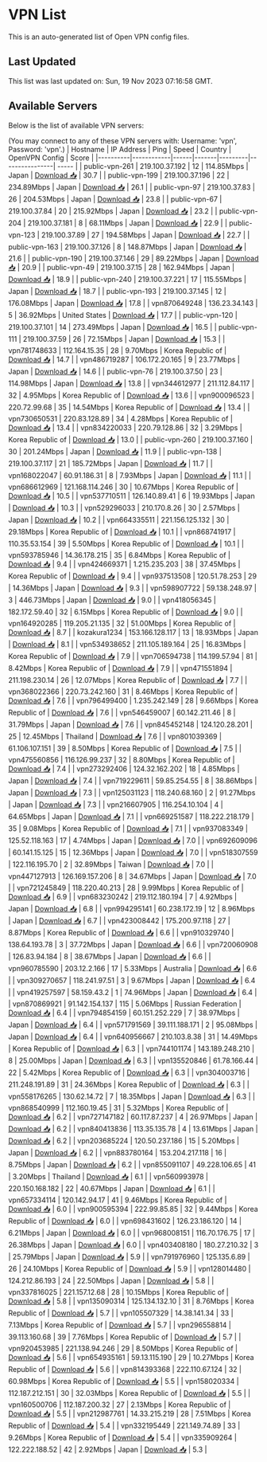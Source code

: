 # VPN List

This is an auto-generated list of Open VPN config files.

## Last Updated

This list was last updated on: Sun, 19 Nov 2023 07:16:58 GMT.

## Available Servers

Below is the list of available VPN servers:

(You may connect to any of these VPN servers with: Username: 'vpn', Password: 'vpn'.)
| Hostname | IP Address | Ping | Speed | Country | OpenVPN Config | Score |
|----------|------------|------|-------|---------|----------------| ----- |
| public-vpn-261 | 219.100.37.192 | 12 | 114.85Mbps | Japan | [Download 📥](./configs/server_0_JP.ovpn) | 30.7 |
| public-vpn-199 | 219.100.37.196 | 22 | 234.89Mbps | Japan | [Download 📥](./configs/server_1_JP.ovpn) | 26.1 |
| public-vpn-97 | 219.100.37.83 | 26 | 204.53Mbps | Japan | [Download 📥](./configs/server_2_JP.ovpn) | 23.8 |
| public-vpn-67 | 219.100.37.84 | 20 | 215.92Mbps | Japan | [Download 📥](./configs/server_3_JP.ovpn) | 23.2 |
| public-vpn-204 | 219.100.37.181 | 8 | 68.11Mbps | Japan | [Download 📥](./configs/server_4_JP.ovpn) | 22.9 |
| public-vpn-123 | 219.100.37.89 | 27 | 194.58Mbps | Japan | [Download 📥](./configs/server_5_JP.ovpn) | 22.7 |
| public-vpn-163 | 219.100.37.126 | 8 | 148.87Mbps | Japan | [Download 📥](./configs/server_6_JP.ovpn) | 21.6 |
| public-vpn-190 | 219.100.37.146 | 29 | 89.22Mbps | Japan | [Download 📥](./configs/server_7_JP.ovpn) | 20.9 |
| public-vpn-49 | 219.100.37.15 | 28 | 162.94Mbps | Japan | [Download 📥](./configs/server_8_JP.ovpn) | 18.9 |
| public-vpn-240 | 219.100.37.221 | 17 | 115.55Mbps | Japan | [Download 📥](./configs/server_9_JP.ovpn) | 18.7 |
| public-vpn-193 | 219.100.37.145 | 12 | 176.08Mbps | Japan | [Download 📥](./configs/server_10_JP.ovpn) | 17.8 |
| vpn870649248 | 136.23.34.143 | 5 | 36.92Mbps | United States | [Download 📥](./configs/server_11_US.ovpn) | 17.7 |
| public-vpn-120 | 219.100.37.101 | 14 | 273.49Mbps | Japan | [Download 📥](./configs/server_12_JP.ovpn) | 16.5 |
| public-vpn-111 | 219.100.37.59 | 26 | 72.15Mbps | Japan | [Download 📥](./configs/server_13_JP.ovpn) | 15.3 |
| vpn781748633 | 112.164.15.35 | 28 | 9.70Mbps | Korea Republic of | [Download 📥](./configs/server_14_KR.ovpn) | 14.7 |
| vpn486719287 | 106.172.20.165 | 9 | 23.77Mbps | Japan | [Download 📥](./configs/server_15_JP.ovpn) | 14.6 |
| public-vpn-76 | 219.100.37.50 | 23 | 114.98Mbps | Japan | [Download 📥](./configs/server_16_JP.ovpn) | 13.8 |
| vpn344612977 | 211.112.84.117 | 32 | 4.95Mbps | Korea Republic of | [Download 📥](./configs/server_17_KR.ovpn) | 13.6 |
| vpn900096523 | 220.72.99.68 | 35 | 14.54Mbps | Korea Republic of | [Download 📥](./configs/server_18_KR.ovpn) | 13.4 |
| vpn730650531 | 220.83.128.89 | 34 | 4.28Mbps | Korea Republic of | [Download 📥](./configs/server_19_KR.ovpn) | 13.4 |
| vpn834220033 | 220.79.128.86 | 32 | 3.29Mbps | Korea Republic of | [Download 📥](./configs/server_20_KR.ovpn) | 13.0 |
| public-vpn-260 | 219.100.37.160 | 30 | 201.24Mbps | Japan | [Download 📥](./configs/server_21_JP.ovpn) | 11.9 |
| public-vpn-138 | 219.100.37.117 | 21 | 185.72Mbps | Japan | [Download 📥](./configs/server_22_JP.ovpn) | 11.7 |
| vpn168022047 | 60.91.186.31 | 8 | 7.93Mbps | Japan | [Download 📥](./configs/server_23_JP.ovpn) | 11.1 |
| vpn686612969 | 121.168.114.246 | 30 | 10.67Mbps | Korea Republic of | [Download 📥](./configs/server_24_KR.ovpn) | 10.5 |
| vpn537710511 | 126.140.89.41 | 6 | 19.93Mbps | Japan | [Download 📥](./configs/server_25_JP.ovpn) | 10.3 |
| vpn529296033 | 210.170.8.26 | 30 | 2.57Mbps | Japan | [Download 📥](./configs/server_26_JP.ovpn) | 10.2 |
| vpn664335511 | 221.156.125.132 | 30 | 29.18Mbps | Korea Republic of | [Download 📥](./configs/server_27_KR.ovpn) | 10.1 |
| vpn868741917 | 110.35.53.154 | 39 | 5.50Mbps | Korea Republic of | [Download 📥](./configs/server_28_KR.ovpn) | 10.1 |
| vpn593785946 | 14.36.178.215 | 35 | 6.84Mbps | Korea Republic of | [Download 📥](./configs/server_29_KR.ovpn) | 9.4 |
| vpn424669371 | 1.215.235.203 | 38 | 37.45Mbps | Korea Republic of | [Download 📥](./configs/server_30_KR.ovpn) | 9.4 |
| vpn937513508 | 120.51.78.253 | 29 | 14.36Mbps | Japan | [Download 📥](./configs/server_31_JP.ovpn) | 9.3 |
| vpn598907722 | 59.138.248.97 | 3 | 446.73Mbps | Japan | [Download 📥](./configs/server_32_JP.ovpn) | 9.0 |
| vpn418056345 | 182.172.59.40 | 32 | 6.15Mbps | Korea Republic of | [Download 📥](./configs/server_33_KR.ovpn) | 9.0 |
| vpn164920285 | 119.205.21.135 | 32 | 51.00Mbps | Korea Republic of | [Download 📥](./configs/server_34_KR.ovpn) | 8.7 |
| kozakura1234 | 153.166.128.117 | 13 | 18.93Mbps | Japan | [Download 📥](./configs/server_35_JP.ovpn) | 8.1 |
| vpn534938652 | 211.105.189.164 | 25 | 16.83Mbps | Korea Republic of | [Download 📥](./configs/server_36_KR.ovpn) | 7.9 |
| vpn706594738 | 114.199.57.94 | 81 | 8.42Mbps | Korea Republic of | [Download 📥](./configs/server_37_KR.ovpn) | 7.9 |
| vpn471551894 | 211.198.230.14 | 26 | 12.07Mbps | Korea Republic of | [Download 📥](./configs/server_38_KR.ovpn) | 7.7 |
| vpn368022366 | 220.73.242.160 | 31 | 8.46Mbps | Korea Republic of | [Download 📥](./configs/server_39_KR.ovpn) | 7.6 |
| vpn796499400 | 1.235.242.149 | 28 | 9.66Mbps | Korea Republic of | [Download 📥](./configs/server_40_KR.ovpn) | 7.6 |
| vpn546459007 | 60.142.211.46 | 8 | 31.79Mbps | Japan | [Download 📥](./configs/server_41_JP.ovpn) | 7.6 |
| vpn845452148 | 124.120.28.201 | 25 | 12.45Mbps | Thailand | [Download 📥](./configs/server_42_TH.ovpn) | 7.6 |
| vpn801039369 | 61.106.107.151 | 39 | 8.50Mbps | Korea Republic of | [Download 📥](./configs/server_43_KR.ovpn) | 7.5 |
| vpn475560856 | 116.126.99.237 | 32 | 8.80Mbps | Korea Republic of | [Download 📥](./configs/server_44_KR.ovpn) | 7.4 |
| vpn273292406 | 124.32.162.202 | 18 | 4.85Mbps | Japan | [Download 📥](./configs/server_45_JP.ovpn) | 7.4 |
| vpn719229611 | 59.85.254.55 | 8 | 38.86Mbps | Japan | [Download 📥](./configs/server_46_JP.ovpn) | 7.3 |
| vpn125031123 | 118.240.68.160 | 2 | 91.27Mbps | Japan | [Download 📥](./configs/server_47_JP.ovpn) | 7.3 |
| vpn216607905 | 116.254.10.104 | 4 | 64.65Mbps | Japan | [Download 📥](./configs/server_48_JP.ovpn) | 7.1 |
| vpn669251587 | 118.222.218.179 | 35 | 9.08Mbps | Korea Republic of | [Download 📥](./configs/server_49_KR.ovpn) | 7.1 |
| vpn937083349 | 125.52.118.163 | 17 | 4.74Mbps | Japan | [Download 📥](./configs/server_50_JP.ovpn) | 7.0 |
| vpn692609096 | 60.141.15.125 | 15 | 12.36Mbps | Japan | [Download 📥](./configs/server_51_JP.ovpn) | 7.0 |
| vpn518307559 | 122.116.195.70 | 2 | 32.89Mbps | Taiwan | [Download 📥](./configs/server_52_TW.ovpn) | 7.0 |
| vpn447127913 | 126.169.157.206 | 8 | 34.67Mbps | Japan | [Download 📥](./configs/server_53_JP.ovpn) | 7.0 |
| vpn721245849 | 118.220.40.213 | 28 | 9.99Mbps | Korea Republic of | [Download 📥](./configs/server_54_KR.ovpn) | 6.9 |
| vpn683230242 | 219.112.180.194 | 7 | 4.92Mbps | Japan | [Download 📥](./configs/server_55_JP.ovpn) | 6.8 |
| vpn994295141 | 60.238.172.19 | 12 | 8.96Mbps | Japan | [Download 📥](./configs/server_56_JP.ovpn) | 6.7 |
| vpn423008442 | 175.200.97.118 | 27 | 8.87Mbps | Korea Republic of | [Download 📥](./configs/server_57_KR.ovpn) | 6.6 |
| vpn910329740 | 138.64.193.78 | 3 | 37.72Mbps | Japan | [Download 📥](./configs/server_58_JP.ovpn) | 6.6 |
| vpn720060908 | 126.83.94.184 | 8 | 38.67Mbps | Japan | [Download 📥](./configs/server_59_JP.ovpn) | 6.6 |
| vpn960785590 | 203.12.2.166 | 17 | 5.33Mbps | Australia | [Download 📥](./configs/server_60_AU.ovpn) | 6.6 |
| vpn309270657 | 118.241.97.51 | 3 | 9.67Mbps | Japan | [Download 📥](./configs/server_61_JP.ovpn) | 6.4 |
| vpn419257597 | 58.159.43.2 | 1 | 74.96Mbps | Japan | [Download 📥](./configs/server_62_JP.ovpn) | 6.4 |
| vpn870869921 | 91.142.154.137 | 115 | 5.06Mbps | Russian Federation | [Download 📥](./configs/server_63_RU.ovpn) | 6.4 |
| vpn794854159 | 60.151.252.229 | 7 | 38.97Mbps | Japan | [Download 📥](./configs/server_64_JP.ovpn) | 6.4 |
| vpn571791569 | 39.111.188.171 | 2 | 95.08Mbps | Japan | [Download 📥](./configs/server_65_JP.ovpn) | 6.4 |
| vpn640956667 | 210.103.8.38 | 31 | 14.49Mbps | Korea Republic of | [Download 📥](./configs/server_66_KR.ovpn) | 6.3 |
| vpn744101174 | 143.189.248.210 | 8 | 25.00Mbps | Japan | [Download 📥](./configs/server_67_JP.ovpn) | 6.3 |
| vpn135520846 | 61.78.166.44 | 22 | 5.42Mbps | Korea Republic of | [Download 📥](./configs/server_68_KR.ovpn) | 6.3 |
| vpn304003716 | 211.248.191.89 | 31 | 24.36Mbps | Korea Republic of | [Download 📥](./configs/server_69_KR.ovpn) | 6.3 |
| vpn558176265 | 130.62.14.72 | 7 | 18.35Mbps | Japan | [Download 📥](./configs/server_70_JP.ovpn) | 6.3 |
| vpn868540999 | 112.160.19.45 | 31 | 5.32Mbps | Korea Republic of | [Download 📥](./configs/server_71_KR.ovpn) | 6.2 |
| vpn727147182 | 60.117.87.237 | 4 | 26.97Mbps | Japan | [Download 📥](./configs/server_72_JP.ovpn) | 6.2 |
| vpn840413836 | 113.35.135.78 | 4 | 13.61Mbps | Japan | [Download 📥](./configs/server_73_JP.ovpn) | 6.2 |
| vpn203685224 | 120.50.237.186 | 15 | 5.20Mbps | Japan | [Download 📥](./configs/server_74_JP.ovpn) | 6.2 |
| vpn883780164 | 153.204.217.118 | 16 | 8.75Mbps | Japan | [Download 📥](./configs/server_75_JP.ovpn) | 6.2 |
| vpn855091107 | 49.228.106.65 | 41 | 3.20Mbps | Thailand | [Download 📥](./configs/server_76_TH.ovpn) | 6.1 |
| vpn560993978 | 220.150.168.182 | 22 | 40.67Mbps | Japan | [Download 📥](./configs/server_77_JP.ovpn) | 6.1 |
| vpn657334114 | 120.142.94.17 | 41 | 9.46Mbps | Korea Republic of | [Download 📥](./configs/server_78_KR.ovpn) | 6.0 |
| vpn900595394 | 222.99.85.85 | 32 | 9.44Mbps | Korea Republic of | [Download 📥](./configs/server_79_KR.ovpn) | 6.0 |
| vpn698431602 | 126.23.186.120 | 14 | 6.21Mbps | Japan | [Download 📥](./configs/server_80_JP.ovpn) | 6.0 |
| vpn968008151 | 116.70.176.75 | 17 | 26.38Mbps | Japan | [Download 📥](./configs/server_81_JP.ovpn) | 6.0 |
| vpn403408180 | 180.27.210.32 | 3 | 25.79Mbps | Japan | [Download 📥](./configs/server_82_JP.ovpn) | 5.9 |
| vpn791976960 | 125.135.6.89 | 26 | 24.10Mbps | Korea Republic of | [Download 📥](./configs/server_83_KR.ovpn) | 5.9 |
| vpn128014480 | 124.212.86.193 | 24 | 22.50Mbps | Japan | [Download 📥](./configs/server_84_JP.ovpn) | 5.8 |
| vpn337816025 | 221.157.12.68 | 28 | 10.15Mbps | Korea Republic of | [Download 📥](./configs/server_85_KR.ovpn) | 5.8 |
| vpn135090314 | 125.134.132.10 | 31 | 8.76Mbps | Korea Republic of | [Download 📥](./configs/server_86_KR.ovpn) | 5.7 |
| vpn105507329 | 14.38.141.34 | 33 | 7.13Mbps | Korea Republic of | [Download 📥](./configs/server_87_KR.ovpn) | 5.7 |
| vpn296558814 | 39.113.160.68 | 39 | 7.76Mbps | Korea Republic of | [Download 📥](./configs/server_88_KR.ovpn) | 5.7 |
| vpn920453985 | 221.138.94.246 | 29 | 8.50Mbps | Korea Republic of | [Download 📥](./configs/server_89_KR.ovpn) | 5.6 |
| vpn654935161 | 59.13.115.190 | 29 | 10.27Mbps | Korea Republic of | [Download 📥](./configs/server_90_KR.ovpn) | 5.6 |
| vpn814393368 | 222.110.67.124 | 32 | 60.98Mbps | Korea Republic of | [Download 📥](./configs/server_91_KR.ovpn) | 5.5 |
| vpn158020334 | 112.187.212.151 | 30 | 32.03Mbps | Korea Republic of | [Download 📥](./configs/server_92_KR.ovpn) | 5.5 |
| vpn160500706 | 112.187.200.32 | 27 | 2.13Mbps | Korea Republic of | [Download 📥](./configs/server_93_KR.ovpn) | 5.5 |
| vpn212987761 | 14.33.215.219 | 28 | 7.51Mbps | Korea Republic of | [Download 📥](./configs/server_94_KR.ovpn) | 5.4 |
| vpn332195449 | 221.149.74.89 | 33 | 9.26Mbps | Korea Republic of | [Download 📥](./configs/server_95_KR.ovpn) | 5.4 |
| vpn335909264 | 122.222.188.52 | 42 | 2.92Mbps | Japan | [Download 📥](./configs/server_96_JP.ovpn) | 5.3 |
